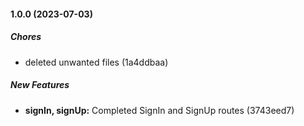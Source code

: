 #### 1.0.0 (2023-07-03)

##### Chores

*  deleted unwanted files (1a4ddbaa)

##### New Features

* **signIn, signUp:**  Completed SignIn and SignUp routes (3743eed7)

